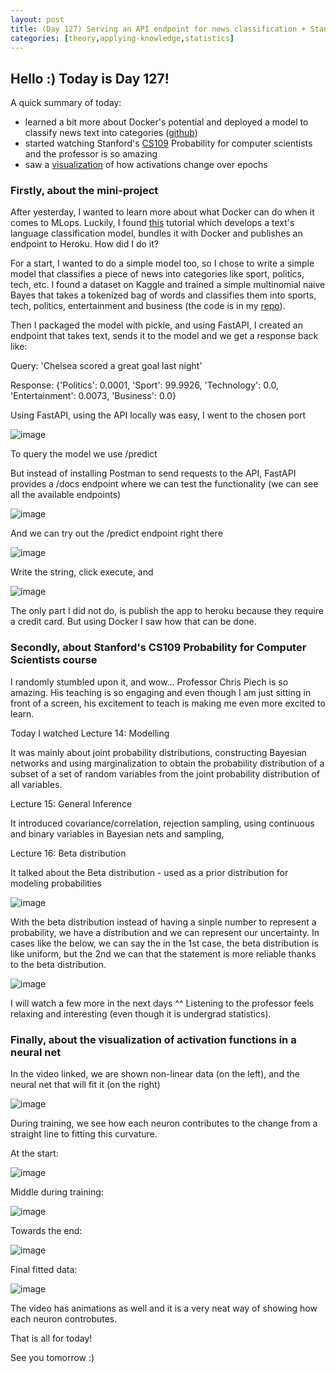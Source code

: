 ```yaml
---
layout: post
title: (Day 127) Serving an API endpoint for news classification + Stanford's CS109
categories: [theory,applying-knowledge,statistics]
---
```


## Hello :) Today is Day 127!
A quick summary of today:
* learned a bit more about Docker's potential and deployed a model to classify news text into categories ([github](https://github.com/divakaivan/classify-news-app))
* started watching Stanford's [CS109](https://www.youtube.com/playlist?list=PLoROMvodv4rOpr_A7B9SriE_iZmkanvUg) Probability for computer scientists and the professor is so amazing
* saw a [visualization](https://youtu.be/SGknFWqJA8o) of how activations change over epochs

### Firstly, about the mini-project

After yesterday, I wanted to learn more about what Docker can do when it comes to MLops. Luckily, I found [this](https://youtu.be/h5wLuVDr0oc) tutorial which develops a text's language classification model, bundles it with Docker and publishes an endpoint to Heroku. How did I do it?

For a start, I wanted to do a simple model too, so I chose to write a simple model that classifies a piece of news into categories like sport, politics, tech, etc. I found a dataset on Kaggle and trained a simple multinomial naive Bayes that takes a tokenized bag of words and classifies them into sports, tech, politics, entertainment and business (the code is in my [repo](https://github.com/divakaivan/classify-news-app/blob/main/app/model/model-dev.ipynb)). 

Then I packaged the model with pickle, and using FastAPI, I created an endpoint that takes text, sends it to the model and we get a response back like:

Query: 'Chelsea scored a great goal last night'

Response: {'Politics': 0.0001, 'Sport': 99.9926, 'Technology': 0.0, 'Entertainment': 0.0073, 'Business': 0.0}

Using FastAPI, using the API locally was easy, I went to the chosen port

![image](https://github.com/user-attachments/assets/90360912-6b7a-4150-a3e7-763580c91509)

To query the model we use /predict

But instead of installing Postman to send requests to the API, FastAPI provides a /docs endpoint where we can test the functionality (we can see all the available endpoints)

![image](https://github.com/user-attachments/assets/7b2167e2-918b-4aec-8d67-ed65e593ed49)

And we can try out the /predict endpoint right there

![image](https://github.com/user-attachments/assets/f666d854-252b-4888-b781-f4e0e9d5d317)

Write the string, click execute, and 

![image](https://github.com/user-attachments/assets/8210a0c2-24d1-4d8b-a820-5cd0ec8bf0a3)

The only part I did not do, is publish the app to heroku because they require a credit card. But using Docker I saw how that can be done.

### Secondly, about Stanford's CS109 Probability for Computer Scientists course

I randomly stumbled upon it, and wow... Professor Chris Piech is so amazing. His teaching is so engaging and even though I am just sitting in front of a screen, his excitement to teach is making me even more excited to learn. 

Today I watched Lecture 14: Modelling

It was mainly about joint probability distributions, constructing Bayesian networks and using marginalization to obtain the probability distribution of a subset of a set of random variables from the joint probability distribution of all variables.

Lecture 15: General Inference

It introduced covariance/correlation, rejection sampling, using continuous and binary variables in Bayesian nets and sampling,  

Lecture 16: Beta distribution

It talked about the Beta distribution - used as a prior distribution for modeling probabilities

![image](https://github.com/user-attachments/assets/ffdff66e-63d0-40eb-9891-0f42dd47389b)

With the beta distribution instead of having a sinple number to represent a probability, we have a distribution and we can represent our uncertainty.
In cases like the below, we can say the in the 1st case, the beta distribution is like uniform, but the 2nd we can that the statement is more reliable thanks to the beta distribution. 

![image](https://github.com/user-attachments/assets/399dbf89-3233-4609-9ee7-3b3baa27d69e)


I will watch a few more in the next days ^^ Listening to the professor feels relaxing and interesting (even though it is undergrad statistics).


### Finally, about the visualization of activation functions in a neural net

In the video linked, we are shown non-linear data (on the left), and the neural net that will fit it (on the right)

![image](https://github.com/user-attachments/assets/e55d7f31-df46-438b-84ae-6486441304b5)

During training, we see how each neuron contributes to the change from a straight line to fitting this curvature. 

At the start:

![image](https://github.com/user-attachments/assets/2de3bdeb-837e-47f6-b75b-96b7f0a4b408)

Middle during training:

![image](https://github.com/user-attachments/assets/34f9ec6d-e1c6-4bdb-a906-7405cef016fb)

Towards the end:

![image](https://github.com/user-attachments/assets/8e01e99f-2772-44ab-9770-37f3e7fcc8ea)

Final fitted data:

![image](https://github.com/user-attachments/assets/5d555803-126a-478c-b53b-1569dd611381)


The video has animations as well and it is a very neat way of showing how each neuron controbutes. 

That is all for today!

See you tomorrow :)
